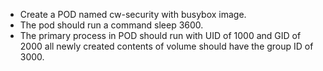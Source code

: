 - Create a POD named cw-security with busybox image. 
- The pod should run a command sleep 3600. 
- The primary process in POD should run with UID of 1000 and GID of 2000 all newly created contents of volume should have the group ID of 3000.